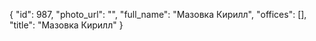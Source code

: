 {
    "id": 987,
    "photo_url": "",
    "full_name": "Мазовка Кирилл",
    "offices": [],
    "title": "Мазовка Кирилл"
}
